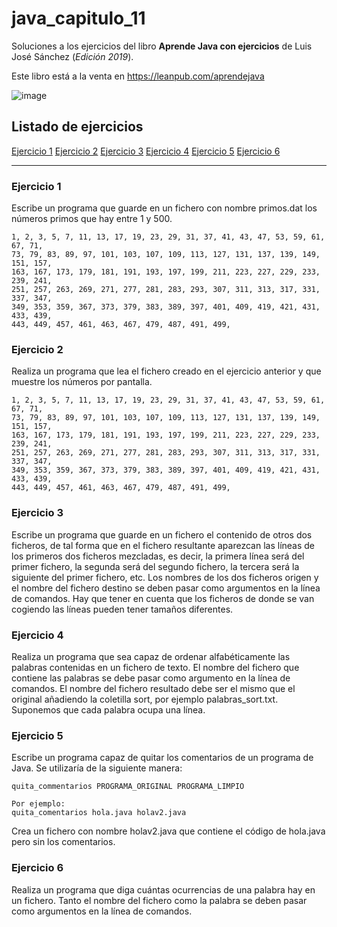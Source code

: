 # java_capitulo_11

Soluciones a los ejercicios del libro **Aprende Java con ejercicios** de Luis José Sánchez (_Edición 2019_).

Este libro está a la venta en <https://leanpub.com/aprendejava>

![image](https://user-images.githubusercontent.com/101201349/198890431-a5598843-2252-4e82-a764-bb1380121200.png)

## Listado de ejercicios

[Ejercicio 1](#ejercicio-1)
[Ejercicio 2](#ejercicio-2)
[Ejercicio 3](#ejercicio-3)
[Ejercicio 4](#ejercicio-4)
[Ejercicio 5](#ejercicio-5)
[Ejercicio 6](#ejercicio-6)

---

### Ejercicio 1

Escribe un programa que guarde en un fichero con nombre primos.dat los números primos que hay entre 1 y 500.

```
1, 2, 3, 5, 7, 11, 13, 17, 19, 23, 29, 31, 37, 41, 43, 47, 53, 59, 61, 67, 71,
73, 79, 83, 89, 97, 101, 103, 107, 109, 113, 127, 131, 137, 139, 149, 151, 157,
163, 167, 173, 179, 181, 191, 193, 197, 199, 211, 223, 227, 229, 233, 239, 241,
251, 257, 263, 269, 271, 277, 281, 283, 293, 307, 311, 313, 317, 331, 337, 347,
349, 353, 359, 367, 373, 379, 383, 389, 397, 401, 409, 419, 421, 431, 433, 439,
443, 449, 457, 461, 463, 467, 479, 487, 491, 499,
```

### Ejercicio 2

Realiza un programa que lea el fichero creado en el ejercicio anterior y que muestre los números por pantalla.

```
1, 2, 3, 5, 7, 11, 13, 17, 19, 23, 29, 31, 37, 41, 43, 47, 53, 59, 61, 67, 71,
73, 79, 83, 89, 97, 101, 103, 107, 109, 113, 127, 131, 137, 139, 149, 151, 157,
163, 167, 173, 179, 181, 191, 193, 197, 199, 211, 223, 227, 229, 233, 239, 241,
251, 257, 263, 269, 271, 277, 281, 283, 293, 307, 311, 313, 317, 331, 337, 347,
349, 353, 359, 367, 373, 379, 383, 389, 397, 401, 409, 419, 421, 431, 433, 439,
443, 449, 457, 461, 463, 467, 479, 487, 491, 499,
```

### Ejercicio 3

Escribe un programa que guarde en un fichero el contenido de otros dos ficheros, de tal forma que en el fichero resultante aparezcan las líneas de los primeros dos ficheros mezcladas, es decir, la primera línea será del primer fichero, la segunda será del segundo fichero, la tercera será la siguiente del primer fichero, etc.
Los nombres de los dos ficheros origen y el nombre del fichero destino se deben pasar como argumentos en la línea de comandos.
Hay que tener en cuenta que los ficheros de donde se van cogiendo las líneas pueden tener tamaños diferentes.

### Ejercicio 4

Realiza un programa que sea capaz de ordenar alfabéticamente las palabras contenidas en un fichero de texto. El nombre del fichero que contiene las palabras se debe pasar como argumento en la línea de comandos. El nombre del fichero resultado debe ser el mismo que el original añadiendo la coletilla sort, por ejemplo palabras_sort.txt. Suponemos que cada palabra ocupa una línea.

### Ejercicio 5

Escribe un programa capaz de quitar los comentarios de un programa de Java.
Se utilizaría de la siguiente manera:

```
quita_commentarios PROGRAMA_ORIGINAL PROGRAMA_LIMPIO

Por ejemplo:
quita_comentarios hola.java holav2.java
```

Crea un fichero con nombre holav2.java que contiene el código de hola.java pero sin los comentarios.

### Ejercicio 6

Realiza un programa que diga cuántas ocurrencias de una palabra hay en un fichero. Tanto el nombre del fichero como la palabra se deben pasar como argumentos en la línea de comandos.
